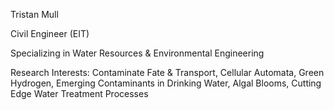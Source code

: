 Tristan Mull

Civil Engineer (EIT)

Specializing in Water Resources & Environmental Engineering


Research Interests: Contaminate Fate & Transport, Cellular Automata, Green Hydrogen, Emerging Contaminants in Drinking Water, Algal Blooms, Cutting Edge Water Treatment Processes
